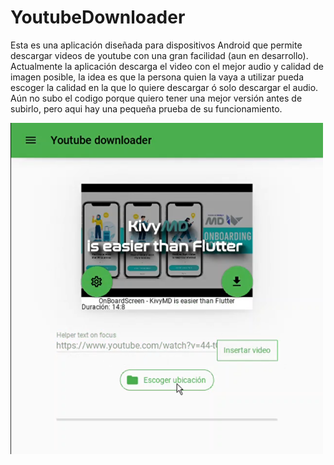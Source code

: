 # YoutubeDownloader
Esta es una aplicación diseñada para dispositivos Android que permite descargar videos de youtube con una gran facilidad (aun en desarrollo).  
Actualmente la aplicación descarga el video con el mejor audio y calidad de imagen posible, la idea es que la persona quien la vaya a utilizar pueda escoger la calidad en la que lo quiere descargar ó solo descargar el audio.  
Aún no subo el codigo porque quiero tener una mejor versión antes de subirlo, pero aqui hay una pequeña prueba de su funcionamiento.  

<a href="https://drive.google.com/file/d/1Li1Wnz5UfBN7vI6gPrgroNXh-FV-YWbO/view?usp=sharing"><img src='video/imagen.png' width="500px"></a>
